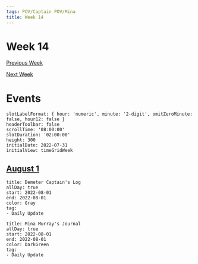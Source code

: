 ```yaml
---
tags: POV/Captain POV/Mina 
title: Week 14
---
```


# Week 14

[Previous Week](2022-W31)

[Next Week](2022-W33)

# Events

```itinerary
slotLabelFormat: { hour: 'numeric', minute: '2-digit', omitZeroMinute: false, hour12: false }
headerToolbar: false
scrollTime: '08:00:00'
slotDuration: '02:00:00'
height: 300
initialDate: 2022-07-31
initialView: timeGridWeek
```

## [August 1](2022-08-01.md)

```itinerary-event
title: Demeter Captain's Log
allDay: true
start: 2022-08-01
end: 2022-08-01
color: Gray
tag:
- Daily Update
```

```itinerary-event
title: Mina Murray's Journal
allDay: true
start: 2022-08-01
end: 2022-08-01
color: DarkGreen
tag:
- Daily Update
```